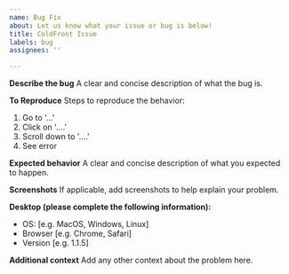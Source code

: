 ```yaml
---
name: Bug Fix
about: Let us know what your issue or bug is below!
title: ColdFront Issue
labels: bug
assignees: ''

---
```


**Describe the bug**
A clear and concise description of what the bug is.

**To Reproduce**
Steps to reproduce the behavior:
1. Go to '...'
2. Click on '....'
3. Scroll down to '....'
4. See error

**Expected behavior**
A clear and concise description of what you expected to happen.

**Screenshots**
If applicable, add screenshots to help explain your problem.

**Desktop (please complete the following information):**
 - OS: [e.g. MacOS, Windows, Linux]
 - Browser [e.g. Chrome, Safari]
 - Version [e.g. 1.1.5]

**Additional context**
Add any other context about the problem here.
